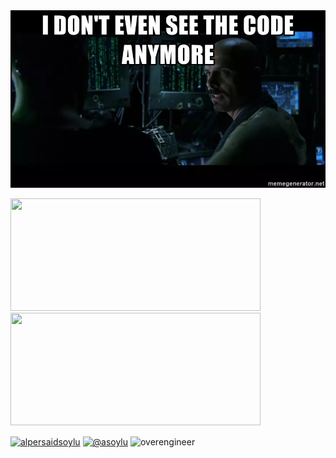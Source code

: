 <img src="matrix.webp" width=750/> 

<p>
<span align="left">
<img src="https://github-readme-stats.vercel.app/api?username=overengineer&layout=compact&show_icons=true&theme=github_dark&hide_border=true" height=180 width=400/>
</span>
<span align="right">
<img src="https://github-readme-stats.vercel.app/api/top-langs/?username=overengineer&layout=compact&hide=html&theme=github_dark&hide_border=true" height=180 width=400/>
</span>
</p>

<p>

<span>
  <span>
<a href="https://linkedin.com/in/alpersaidsoylu" target="blank"><img align="center" src="https://img.icons8.com/fluency/48/000000/linkedin.png" alt="alpersaidsoylu" height="30" width="30" /></a>
</span>
<span>
<a href="https://medium.com/@asoylu" target="blank"><img align="center" src="https://img.icons8.com/nolan/48/medium-new.png" alt="@asoylu" height="30" width="30" /></a>
</span>
  
  </span>
  <span>
<span> <img align=center src="https://komarev.com/ghpvc/?username=overengineer" alt="overengineer" /> </span>
<span/>
</p>

